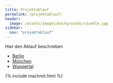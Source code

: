 ```yaml
---
title: Projektablauf
permalink: /projektablauf/
header:
  image: /assets/images/backgrounds/stuehle.jpg
sidebar:
  nav: "projektablauf"
---
```

Hier den Ablauf beschreiben

* [Berlin](berlin/)
* [München](muenchen/)
* [Wuppertal](wuppertal/)

{% include machmit.html %}
